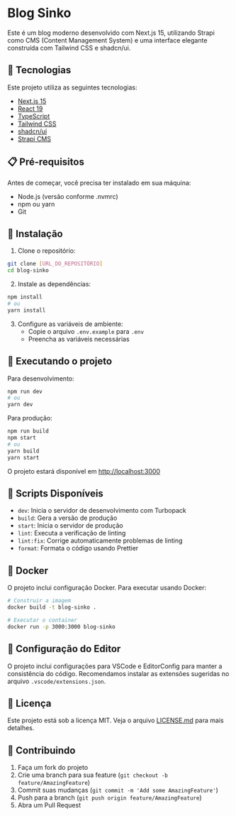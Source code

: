 # Blog Sinko

Este é um blog moderno desenvolvido com Next.js 15, utilizando Strapi como CMS (Content Management System) e uma interface elegante construída com Tailwind CSS e shadcn/ui.

## 🚀 Tecnologias

Este projeto utiliza as seguintes tecnologias:

- [Next.js 15](https://nextjs.org/)
- [React 19](https://reactjs.org/)
- [TypeScript](https://www.typescriptlang.org/)
- [Tailwind CSS](https://tailwindcss.com/)
- [shadcn/ui](https://ui.shadcn.com/)
- [Strapi CMS](https://strapi.io/)

## 📋 Pré-requisitos

Antes de começar, você precisa ter instalado em sua máquina:

- Node.js (versão conforme .nvmrc)
- npm ou yarn
- Git

## 🔧 Instalação

1. Clone o repositório:
```bash
git clone [URL_DO_REPOSITÓRIO]
cd blog-sinko
```

2. Instale as dependências:
```bash
npm install
# ou
yarn install
```

3. Configure as variáveis de ambiente:
   - Copie o arquivo `.env.example` para `.env`
   - Preencha as variáveis necessárias

## 🚀 Executando o projeto

Para desenvolvimento:
```bash
npm run dev
# ou
yarn dev
```

Para produção:
```bash
npm run build
npm start
# ou
yarn build
yarn start
```

O projeto estará disponível em [http://localhost:3000](http://localhost:3000)

## 📝 Scripts Disponíveis

- `dev`: Inicia o servidor de desenvolvimento com Turbopack
- `build`: Gera a versão de produção
- `start`: Inicia o servidor de produção
- `lint`: Executa a verificação de linting
- `lint:fix`: Corrige automaticamente problemas de linting
- `format`: Formata o código usando Prettier

## 🐳 Docker

O projeto inclui configuração Docker. Para executar usando Docker:

```bash
# Construir a imagem
docker build -t blog-sinko .

# Executar o container
docker run -p 3000:3000 blog-sinko
```

## 🔧 Configuração do Editor

O projeto inclui configurações para VSCode e EditorConfig para manter a consistência do código. Recomendamos instalar as extensões sugeridas no arquivo `.vscode/extensions.json`.

## 📜 Licença

Este projeto está sob a licença MIT. Veja o arquivo [LICENSE.md](LICENSE.md) para mais detalhes.

## 🤝 Contribuindo

1. Faça um fork do projeto
2. Crie uma branch para sua feature (`git checkout -b feature/AmazingFeature`)
3. Commit suas mudanças (`git commit -m 'Add some AmazingFeature'`)
4. Push para a branch (`git push origin feature/AmazingFeature`)
5. Abra um Pull Request
